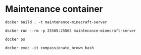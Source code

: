 # Maintenance container

    docker build . -t maintenance-minecraft-server

    docker run --rm -p 25565:25565 maintenance-minecraft-server

    docker ps

    docker exec -it compassionate_brown bash

